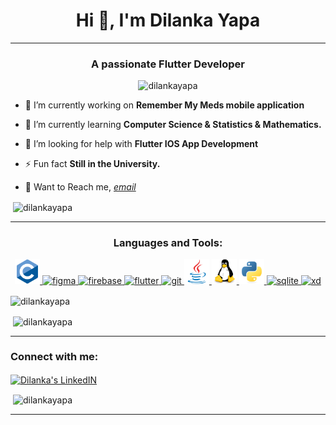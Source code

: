 <h1 align="center">Hi 👋, I'm Dilanka Yapa </h1>

---

<h3 align="center">A passionate Flutter Developer</h3>
<p align="center"><img src="https://github-profile-trophy.vercel.app/?username=dilankayapa&theme=juicyfresh&column=3&margin-w=15&margin-h=15" alt="dilankayapa" /></a> </p>

- 🔭 I’m currently working on **Remember My Meds mobile application**

- 🌱 I’m currently learning **Computer Science & Statistics & Mathematics.**

- 🤝 I’m looking for help with **Flutter IOS App Development**

- ⚡ Fun fact **Still in the University.**

- 💼 Want to Reach me, *[email](mailto:dilankayapa10@gmail.com)*

<p>&nbsp;<img align="center" src="https://github-readme-stats.vercel.app/api?username=dilankayapa&count_private=true&show_icons=true&locale=en&theme=radical" alt="dilankayapa" /></p>

---

<h3 align="center">Languages and Tools:</h3>
<p align="center"> <a href="https://www.cprogramming.com/" target="_blank"> <img src="https://raw.githubusercontent.com/devicons/devicon/master/icons/c/c-original.svg" alt="c" width="40" height="40"/> </a> <a href="https://www.figma.com/" target="_blank"> <img src="https://www.vectorlogo.zone/logos/figma/figma-icon.svg" alt="figma" width="40" height="40"/> </a> <a href="https://firebase.google.com/" target="_blank"> <img src="https://www.vectorlogo.zone/logos/firebase/firebase-icon.svg" alt="firebase" width="40" height="40"/> </a> <a href="https://flutter.dev" target="_blank"> <img src="https://www.vectorlogo.zone/logos/flutterio/flutterio-icon.svg" alt="flutter" width="40" height="40"/> </a> <a href="https://git-scm.com/" target="_blank"> <img src="https://www.vectorlogo.zone/logos/git-scm/git-scm-icon.svg" alt="git" width="40" height="40"/> </a> <a href="https://www.java.com" target="_blank"> <img src="https://raw.githubusercontent.com/devicons/devicon/master/icons/java/java-original.svg" alt="java" width="40" height="40"/> </a> <a href="https://www.linux.org/" target="_blank"> <img src="https://raw.githubusercontent.com/devicons/devicon/master/icons/linux/linux-original.svg" alt="linux" width="40" height="40"/> </a> <a href="https://www.python.org" target="_blank"> <img src="https://raw.githubusercontent.com/devicons/devicon/master/icons/python/python-original.svg" alt="python" width="40" height="40"/> </a> <a href="https://www.sqlite.org/" target="_blank"> <img src="https://www.vectorlogo.zone/logos/sqlite/sqlite-icon.svg" alt="sqlite" width="40" height="40"/> </a> <a href="https://www.adobe.com/products/xd.html" target="_blank"> <img src="https://cdn.worldvectorlogo.com/logos/adobe-xd.svg" alt="xd" width="40" height="40"/> </a> </p>
<p><img align="center" src="https://github-readme-stats.vercel.app/api/top-langs?username=dilankayapa&show_icons=true&locale=en&layout=compact&theme=radical" alt="dilankayapa" /></p>
<p>&nbsp;<img align="center" src="https://activity-graph.herokuapp.com/graph?username=dilankayapa&theme=react-dark" alt="dilankayapa" /</p>

---

<h3 align="left">Connect with me:</h3>
<p>
<a align="center" href="https://www.linkedin.com/in/dilanka-yapa"><img align="center" alt="Dilanka's LinkedIN" width="22px" src="https://raw.githubusercontent.com/peterthehan/peterthehan/master/assets/linkedin.svg" /></a>
</p>


<p>&nbsp;<img align="center" src="https://github-readme-streak-stats.herokuapp.com/?user=dilankayapa&theme=radical" alt="dilankayapa"/></p>

---
